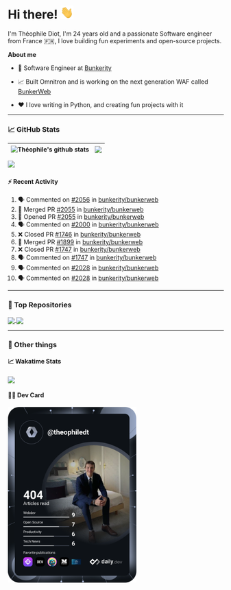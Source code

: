 # Hi there! <img src="./wave.gif" width="30px" height="30px" />

I'm Théophile Diot, I'm 24 years old and a passionate Software engineer from France 🇫🇷, I love building fun experiments and open-source projects.

**About me**

- 💼 Software Engineer at [Bunkerity](https://www.bunkerity.com/)

- 📈 Built Omnitron and is working on the next generation WAF called [BunkerWeb](https://www.bunkerweb.io)

- ❤️ I love writing in Python, and creating fun projects with it

---

### 📈 GitHub Stats

| <img align="center" src="https://github-readme-stats.vercel.app/api?username=TheophileDiot&show_icons=true&include_all_commits=true&theme=algolia&hide_border=true&rank_icon=github" alt="Théophile's github stats" /> | <img align="center" src="https://github-readme-stats.vercel.app/api/top-langs/?username=TheophileDiot&layout=compact&theme=algolia&hide_border=true" /> |
| ---------------------------------------------------------------------------------------------------------------------------------------------------------------------------------------------------------------------- | ------------------------------------------------------------------------------------------------------------------------------------------------------- |

![](https://github-readme-activity-graph.vercel.app/graph?username=TheophileDiot&theme=tokyo-night)

#### :zap: Recent Activity

<!--START_SECTION:activity-->
1. 🗣 Commented on [#2056](https://github.com/bunkerity/bunkerweb/issues/2056#issuecomment-2696422309) in [bunkerity/bunkerweb](https://github.com/bunkerity/bunkerweb)
2. 🎉 Merged PR [#2055](https://github.com/bunkerity/bunkerweb/pull/2055) in [bunkerity/bunkerweb](https://github.com/bunkerity/bunkerweb)
3. 💪 Opened PR [#2055](https://github.com/bunkerity/bunkerweb/pull/2055) in [bunkerity/bunkerweb](https://github.com/bunkerity/bunkerweb)
4. 🗣 Commented on [#2000](https://github.com/bunkerity/bunkerweb/issues/2000#issuecomment-2694546990) in [bunkerity/bunkerweb](https://github.com/bunkerity/bunkerweb)
5. ❌ Closed PR [#1746](https://github.com/bunkerity/bunkerweb/pull/1746) in [bunkerity/bunkerweb](https://github.com/bunkerity/bunkerweb)
6. 🎉 Merged PR [#1899](https://github.com/bunkerity/bunkerweb/pull/1899) in [bunkerity/bunkerweb](https://github.com/bunkerity/bunkerweb)
7. ❌ Closed PR [#1747](https://github.com/bunkerity/bunkerweb/pull/1747) in [bunkerity/bunkerweb](https://github.com/bunkerity/bunkerweb)
8. 🗣 Commented on [#1747](https://github.com/bunkerity/bunkerweb/pull/1747#issuecomment-2693967317) in [bunkerity/bunkerweb](https://github.com/bunkerity/bunkerweb)
9. 🗣 Commented on [#2028](https://github.com/bunkerity/bunkerweb/pull/2028#issuecomment-2693966624) in [bunkerity/bunkerweb](https://github.com/bunkerity/bunkerweb)
10. 🗣 Commented on [#2028](https://github.com/bunkerity/bunkerweb/pull/2028#issuecomment-2693966119) in [bunkerity/bunkerweb](https://github.com/bunkerity/bunkerweb)
<!--END_SECTION:activity-->

---

### 🔧 Top Repositories

<a href="https://github.com/bunkerity/bunkerweb">
  <img align="center" src="https://github-readme-stats.vercel.app/api/pin/?username=Bunkerity&repo=bunkerweb&theme=algolia" />
</a>
<a href="https://github.com/TheophileDiot/Omnitron">
  <img align="center" src="https://github-readme-stats.vercel.app/api/pin/?username=TheophileDiot&repo=Omnitron&theme=algolia" />
</a>

---

### 🎉 Other things

#### 📈 Wakatime Stats

<a href="https://wakatime.com/@theophile_bunkerity">
  <img align="center" src="https://github-readme-stats.vercel.app/api/wakatime?username=3aa5ce41-c253-43d9-8441-a721e446a45f&layout=compact&theme=algolia" />
</a>

#### 👨‍💻 Dev Card

<a href="https://app.daily.dev/TheophileDt">
  <img src="./devcard.svg" width="300" alt="Théophile Diot's Dev Card"/>
</a>

